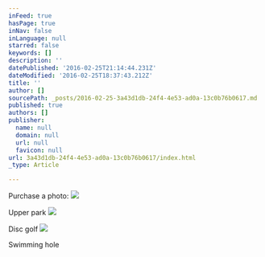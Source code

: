 ```yaml
---
inFeed: true
hasPage: true
inNav: false
inLanguage: null
starred: false
keywords: []
description: ''
datePublished: '2016-02-25T21:14:44.231Z'
dateModified: '2016-02-25T18:37:43.212Z'
title: ''
author: []
sourcePath: _posts/2016-02-25-3a43d1db-24f4-4e53-ad0a-13c0b76b0617.md
published: true
authors: []
publisher:
  name: null
  domain: null
  url: null
  favicon: null
url: 3a43d1db-24f4-4e53-ad0a-13c0b76b0617/index.html
_type: Article

---
```

Purchase a photo:
![](https://the-grid-user-content.s3-us-west-2.amazonaws.com/f84477f6-4b78-4dd8-bdaf-63b3c28c246b.JPG)

Upper park
![](https://the-grid-user-content.s3-us-west-2.amazonaws.com/5f4cac5a-abb7-4240-be71-f202e3ad4a82.JPG)

Disc golf
![](https://the-grid-user-content.s3-us-west-2.amazonaws.com/4fd4e919-c7fb-446b-8a23-e3b8b36c1160.jpg)

Swimming hole